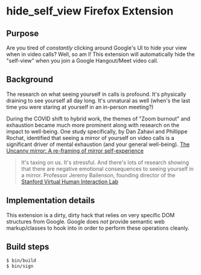 # hide_self_view Firefox Extension

## Purpose
Are you tired of *constantly* clicking around Google's UI to hide your view when in video calls?  Well, so am I!  This extension will automatically hide the "self-view" when you join a Google Hangout/Meet video call.

## Background

The research on what seeing yourself in calls is profound.  It's physically draining to see yourself all day long.  It's unnatural as well (when's the last time you were staring at yourself in an in-person meeting?)

During the COVID shift to hybrid work, the themes of "Zoom burnout" and exhaustion became much more prominent along with research on the impact to well-being.  One study specifically, by Dan Zahavi and Phillippe Rochat, identified that seeing a mirror of yourself on video calls is a significant driver of mental exhaustion (and your general well-being).
[The Uncanny mirror: A re-framing of mirror self-experience](https://www.researchgate.net/publication/47299891_The_Uncanny_mirror_A_re-framing_of_mirror_self-experience)

> It's taxing on us. It's stressful. And there's lots of research showing that there are negative emotional consequences to seeing yourself in a mirror. Professor Jeremy Bailenson, founding director of the [Stanford Virtual Human Interaction Lab](https://vhil.stanford.edu/)

## Implementation details

This extension is a dirty, dirty hack that relies on very specific DOM structures from Google.  Google does *not* provide semantic web markup/classes to hook into in order to perform these operations cleanly.

## Build steps

```bash
$ bin/build
$ bin/sign
```